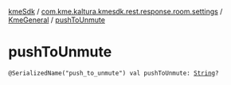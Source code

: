 [kmeSdk](../../index.md) / [com.kme.kaltura.kmesdk.rest.response.room.settings](../index.md) / [KmeGeneral](index.md) / [pushToUnmute](./push-to-unmute.md)

# pushToUnmute

`@SerializedName("push_to_unmute") val pushToUnmute: `[`String`](https://kotlinlang.org/api/latest/jvm/stdlib/kotlin/-string/index.html)`?`